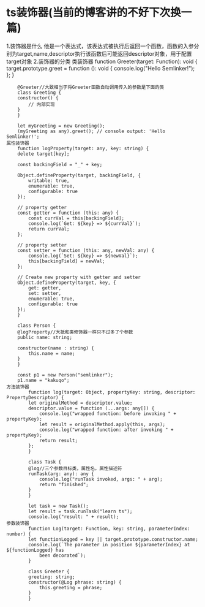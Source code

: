 # ts装饰器(当前的博客讲的不好下次换一篇)

1.装饰器是什么
    他是一个表达式，该表达式被执行后返回一个函数，函数的入参分别为target,name,descriptor执行该函数后可能返回descriptor对象，用于配置target对象
2.装饰器的分类
    类装饰器
        function Greeter(target: Function): void {
        target.prototype.greet = function (): void {
            console.log("Hello Semlinker!");
        };
        }

        @Greeter//大致相当于将Greeter函数自动调用传入的参数是下面的类
        class Greeting {
        constructor() {
            // 内部实现
        }
        }

        let myGreeting = new Greeting();
        (myGreeting as any).greet(); // console output: 'Hello Semlinker!';
    属性装饰器
        function logProperty(target: any, key: string) {
        delete target[key];

        const backingField = "_" + key;

        Object.defineProperty(target, backingField, {
            writable: true,
            enumerable: true,
            configurable: true
        });

        // property getter
        const getter = function (this: any) {
            const currVal = this[backingField];
            console.log(`Get: ${key} => ${currVal}`);
            return currVal;
        };

        // property setter
        const setter = function (this: any, newVal: any) {
            console.log(`Set: ${key} => ${newVal}`);
            this[backingField] = newVal;
        };

        // Create new property with getter and setter
        Object.defineProperty(target, key, {
            get: getter,
            set: setter,
            enumerable: true,
            configurable: true
        });
        }

        class Person { 
        @logProperty//大抵和类修饰器一样只不过多了个参数
        public name: string;

        constructor(name : string) { 
            this.name = name;
        }
        }

        const p1 = new Person("semlinker");
        p1.name = "kakuqo";
    方法装饰器
            function log(target: Object, propertyKey: string, descriptor: PropertyDescriptor) {
            let originalMethod = descriptor.value;
            descriptor.value = function (...args: any[]) {
                console.log("wrapped function: before invoking " + propertyKey);
                let result = originalMethod.apply(this, args);
                console.log("wrapped function: after invoking " + propertyKey);
                return result;
            };
            }

            class Task {
            @log//三个参数目标类，属性名，属性描述符
            runTask(arg: any): any {
                console.log("runTask invoked, args: " + arg);
                return "finished";
            }
            }

            let task = new Task();
            let result = task.runTask("learn ts");
            console.log("result: " + result);
    参数装饰器
            function Log(target: Function, key: string, parameterIndex: number) {
            let functionLogged = key || target.prototype.constructor.name;
            console.log(`The parameter in position ${parameterIndex} at ${functionLogged} has
                been decorated`);
            }

            class Greeter {
            greeting: string;
            constructor(@Log phrase: string) {
                this.greeting = phrase; 
            }
            }
